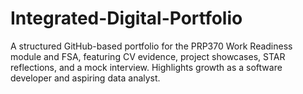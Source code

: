 # Integrated-Digital-Portfolio
A structured GitHub-based portfolio for the PRP370 Work Readiness module and FSA, featuring CV evidence, project showcases, STAR reflections, and a mock interview. Highlights growth as a software developer and aspiring data analyst.
